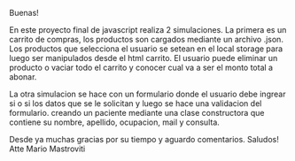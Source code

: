 Buenas!

En este proyecto final de javascript realiza 2 simulaciones.
La primera es un carrito de compras, los productos son cargados mediante un archivo .json. Los productos que selecciona el usuario se setean en el local storage para luego ser manipulados desde el html carrito. El usuario puede eliminar un producto o vaciar todo el carrito y conocer cual va a ser el monto total a abonar.

La otra simulacion se hace con un formulario donde el usuario debe ingrear si o si los datos que se le solicitan y luego se hace una validacion del formulario. creando un paciente mediante una clase constructora que contiene su nombre, apellido, ocupacion, mail y consulta.


Desde ya muchas gracias por su tiempo y aguardo comentarios.
Saludos!
Atte Mario Mastroviti